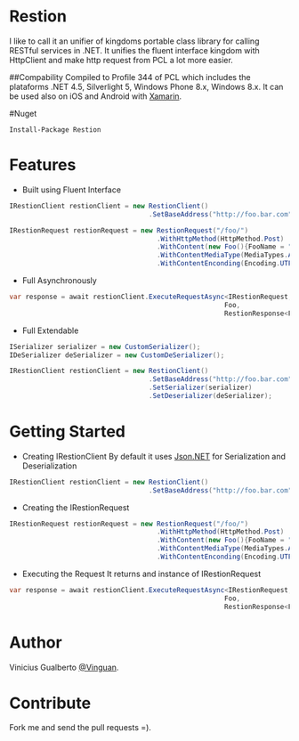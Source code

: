 # Restion
I like to call it an unifier of kingdoms portable class library for calling RESTful services in .NET. 
It unifies the fluent interface kingdom with HttpClient and make http request from PCL a lot more easier.

##Compability
Compiled to Profile 344 of PCL which includes the plataforms .NET 4.5, Silverlight 5, Windows Phone 8.x, Windows 8.x. It can be used also on iOS and Android with [Xamarin](http://xamarin.com).

#Nuget
```
Install-Package Restion
```

# Features
* Built using Fluent Interface 
```csharp
IRestionClient restionClient = new RestionClient()
                                   .SetBaseAddress("http://foo.bar.com");

IRestionRequest restionRequest = new RestionRequest("/foo/")
                                     .WithHttpMethod(HttpMethod.Post)
                                     .WithContent(new Foo(){FooName = "1"})
                                     .WithContentMediaType(MediaTypes.ApplicationJson)
                                     .WithContentEnconding(Encoding.UTF8);
```
* Full Asynchronously
``` csharp
var response = await restionClient.ExecuteRequestAsync<IRestionRequest, 
                                                      Foo, 
                                                      RestionResponse<Foo>>(restionRequest);
```
* Full Extendable
```csharp
ISerializer serializer = new CustomSerializer(); 
IDeSerializer deSerializer = new CustomDeSerializer(); 

IRestionClient restionClient = new RestionClient()
                                   .SetBaseAddress("http://foo.bar.com")
                                   .SetSerializer(serializer)
                                   .SetDeserializer(deSerializer);

```
# Getting Started
* Creating IRestionClient 
By default it uses [Json.NET](http://www.newtonsoft.com/json) for Serialization and Deserialization
```csharp
IRestionClient restionClient = new RestionClient()
                                   .SetBaseAddress("http://foo.bar.com");
```
* Creating the IRestionRequest
```csharp
IRestionRequest restionRequest = new RestionRequest("/foo/")
                                     .WithHttpMethod(HttpMethod.Post)
                                     .WithContent(new Foo(){FooName = "1"})
                                     .WithContentMediaType(MediaTypes.ApplicationJson)
                                     .WithContentEnconding(Encoding.UTF8);
```
* Executing the Request
It returns and instance of IRestionRequest<TContent>
```csharp
var response = await restionClient.ExecuteRequestAsync<IRestionRequest, 
                                                      Foo, 
                                                      RestionResponse<Foo>>(restionRequest);
```

# Author
Vinicius Gualberto [@Vinguan](http://twitter.com/vinguan).

# Contribute
Fork me and send the pull requests =).



